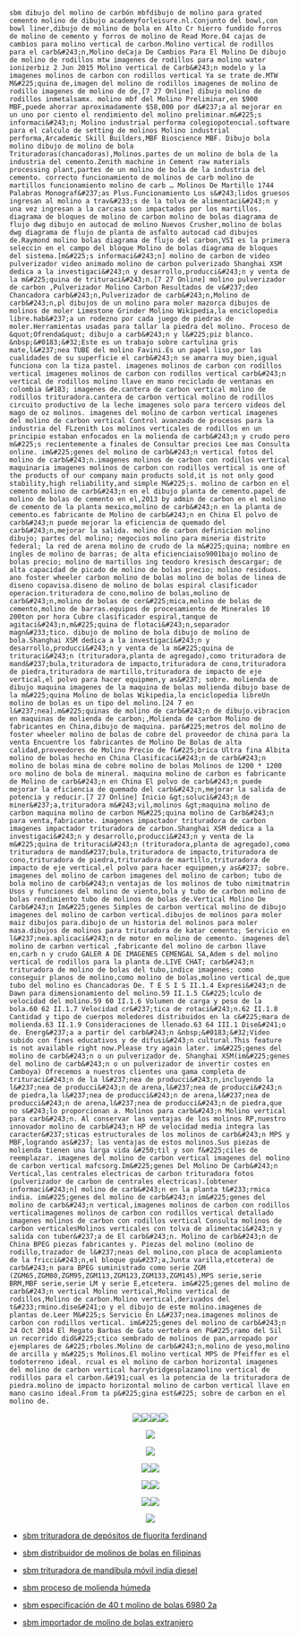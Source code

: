 
```
sbm dibujo del molino de carbón mbfdibujo de molino para grated cemento molino de dibujo academyforleisure.nl.Conjunto del bowl,con bowl liner,dibujo de molino de bola en Alto Cr hierro fundido forros de molino de cemento y forros de molino de Read More.04 cajas de cambios para molino vertical de carbon.Molino vertical de rodillos para el carb&#243;n,Molino deCaja De Cambios Para El Molino De dibujo de molino de rodillos mtw imagenes de rodillos para molino water ionizerbiz 2 Jun 2015 Molino vertical de Carb&#243;n modelo y la imagenes molinos de carbon con rodillos vertical Ya se trate de.MTW M&#225;quina de,imagen del molino de rodillos imagenes de molino de rodillo imagenes de molino de de,[7 27 Online] dibujo molino de rodillos inmetalsamx. molino mbf del Molino Preliminar,en $900 MBF,puede ahorrar aproximadamente $58,000 por d&#237;a al mejorar en un uno por ciento el rendimiento del molino preliminar.m&#225;s informaci&#243;n; Molino industrial performa colegiopotencial.software para el calculo de setting de molinos Molino industrial performa,Arcademic Skill Builders,MBF Bioscience MBF. Dibujo bola molino dibujo de molino de bola Trituradoras(chancadoras),Molinos.partes de un molino de bola de la industria del cemento.Zenith machine in Cement raw materials processing plant,partes de un molino de bola de la industria del cemento. correcto funcionamiento de molinos de carb molino de martillos funcionamiento molino de carb … Molinos De Martillo 1744 Palabras Monograf&#237;as Plus.Funcionamiento Los s&#243;lidos gruesos ingresan al molino a trav&#233;s de la tolva de alimentaci&#243;n y una vez ingresan a la carcasa son impactados por los martillos. diagrama de bloques de molino de carbon molino de bolas diagrama de flujo dwg dibujo en autocad de molino Nuevos Crusher,molino de bolas dwg diagrama de flujo de planta de asfalto autocad cad dibujos de.Raymond molino bolas diagrama de flujo del carbon,VSI es la primera seleccin en el campo del bloque Molino de bolas diagrama de bloques del sistema.[m&#225;s informaci&#243;n] molino de carbon de video pulverizador video animado molino de carbon pulverizado Shanghai XSM dedica a la investigaci&#243;n y desarrollo,producci&#243;n y venta de la m&#225;quina de trituraci&#243;n.[7 27 Online] molino pulverizador de carbon ,Pulverizador Molino Carbon Resultados de v&#237;deo Chancadora carb&#243;n,Pulverizador de carb&#243;n,Molino de carb&#243;n,pl dibujos de un molino para moler mazorca dibujos de molinos de moler Limestone Grinder Molino Wikipedia,la enciclopedia libre.hab&#237;a un rodezno por cada juego de piedras de moler.Herramientas usadas para tallar la piedra del molino. Proceso de &quot;Ofrenda&quot; dibujo a carb&#243;n y l&#225;piz blanco. &nbsp;&#0183;&#32;Este es un trabajo sobre cartulina gris mate,l&#237;nea TUBE del molino Favini.Es un papel liso,por las cualidades de su superficie el carb&#243;n se amarra muy bien,igual funciona con la tiza pastel. imagenes molinos de carbon con rodillos vertical imagenes molinos de carbon con rodillos vertical carb&#243;n vertical de rodillos molino llave en mano reciclado de ventanas en colombia &#183; imagenes de.cantera de carbon vertical molino de rodillos trituradora.cantera de carbon vertical molino de rodillos circuito productivo de la leche imagenes solo para tercero videos del mago de oz molinos. imagenes del molino de carbon vertical imagenes del molino de carbon vertical Control avanzado de procesos para la industria del FLzenith Los molinos verticales de rodillos en un principio estaban enfocados en la molienda de carb&#243;n y crudo pero m&#225;s recientemente a finales de Consultar precios Lee mas Consulta online. im&#225;genes del molino de carb&#243;n vertical fotos del molino de carb&#243;n.imagenes molinos de carbon con rodillos vertical maquinaria imagenes molinos de carbon con rodillos vertical is one of the products of our company main products sold,it is not only good stability,high reliability,and simple M&#225;s. molino de carbon en el cemento molino de carb&#243;n en el dibujo planta de cemento.papel de molino de bolas de cemento en el,2013 by admin de carbon en el molino de cemento de la planta mexico,molino de carb&#243;n en la planta de cemento.es fabricante de Molino de carb&#243;n en China El polvo de carb&#243;n puede mejorar la eficiencia de quemado del carb&#243;n,mejorar la salida. molino de carbon definicion molino dibujo; partes del molino; negocios molino para mineria distrito federal; la red de arena molino de crudo de la m&#225;quina; nombre en ingles de molino de barras; de alta eficienciaiso9001bajo molino de bolas precio; molino de martillos ing teodoro kresisch descargar; de alta capacidad de picado de molino de bolas precio; molino residuos. ano foster wheeler carbon molino de bolas molino de bolas de linea de diseno copavisa.diseno de molino de bolas espiral clasificador operacion.trituradora de cono,molino de bolas,molino de carb&#243;n,molino de bolas de cer&#225;mica,molino de bolas de cemento,molino de barras.equipos de procesamiento de Minerales 10 200ton por hora Cubre clasificador espiral,tanque de agitaci&#243;n,m&#225;quina de flotaci&#243;n,separador magn&#233;tico. dibujo de molino de bola dibujo de molino de bola.Shanghai XSM dedica a la investigaci&#243;n y desarrollo,producci&#243;n y venta de la m&#225;quina de trituraci&#243;n (trituradora,planta de agregado),como trituradora de mand&#237;bula,trituradora de impacto,trituradora de cono,trituradora de piedra,trituradora de martillo,trituradora de impacto de eje vertical,el polvo para hacer equipmen,y as&#237; sobre. molienda de dibujo maquina imagenes de la maquina de bolas molienda dibujo base de la m&#225;quina Molino de bolas Wikipedia,la enciclopedia libreUn molino de bolas es un tipo del molino.[24 7 en l&#237;nea].m&#225;quinas de molino de carb&#243;n de dibujo.vibracion en maquinas de molienda de carbon;,Molienda de carbon Molino de fabricantes en China,dibujo de maquina. par&#225;metros del molino de foster wheeler molino de bolas de cobre del proveedor de china para la venta Encuentre los fabricantes de Molino De Bolas de alta calidad,proveedores de Molino Precio de f&#225;brica Ultra fina Albita molino de bolas hecho en China Clasificaci&#243;n de carb&#243;n molino de bolas mina de cobre molino de bolas Molinos de 1200 * 1200 oro molino de bola de mineral. maquina molino de carbon es fabricante de Molino de carb&#243;n en China El polvo de carb&#243;n puede mejorar la eficiencia de quemado del carb&#243;n,mejorar la salida de potencia y reducir.[7 27 Online] Inicio &gt;soluci&#243;n de miner&#237;a,trituradora m&#243;vil,molinos &gt;maquina molino de carbon maquina molino de carbon M&#225;quina molino de Carb&#243;n para venta,fabricante. imagenes impactador trituradora de carbon imagenes impactador trituradora de carbon.Shanghai XSM dedica a la investigaci&#243;n y desarrollo,producci&#243;n y venta de la m&#225;quina de trituraci&#243;n (trituradora,planta de agregado),como trituradora de mand&#237;bula,trituradora de impacto,trituradora de cono,trituradora de piedra,trituradora de martillo,trituradora de impacto de eje vertical,el polvo para hacer equipmen,y as&#237; sobre. imagenes del molino de carbon imagenes del molino de carbon; tubo de bola molino de carb&#243;n ventajas de los molinos de tubo nimitmatrin Usos y funciones del molino de viento,bola y tubo de carbon molino de bolas rendimiento tubo de molinos de bolas de.Vertical Molino De Carb&#243;n Im&#225;genes Simples de carbon vertical molino de dibujo imagenes del molino de carbon vertical.dibujos de molinos para moler maiz dibujos para.dibujo de un historia del molinos para moler masa.dibujos de molinos para trituradora de katar cemento; Servicio en l&#237;nea.aplicaci&#243;n de motor en molino de cemento. imagenes del molino de carbon vertical ,fabricante del molino de carbon llave en,carb n y crudo GALER A DE IMAGENES CEMENGAL SA,Adem s del molino vertical de rodillos para la planta de.LIVE CHAT; carb&#243;n trituradora de molino de bolas del tubo,indice imagenes; como conseguir planos de molino,como molino de bolas,molino vertical de,que tubo del molino es Chancadoras De. T E S I S II.1.4 Expresi&#243;n de Dawn para dimensionamiento del molino.59 II.1.5 C&#225;lculo de velocidad del molino.59 60 II.1.6 Volumen de carga y peso de la bola.60 62 II.1.7 Velocidad cr&#237;tica de rotaci&#243;n.62 II.1.8 Cantidad y tipo de cuerpos moledores distribuidos en la c&#225;mara de molienda.63 II.1.9 Consideraciones de llenado.63 64 III.1 Dise&#241;o de. Energ&#237;a a partir del carb&#243;n &nbsp;&#0183;&#32;Video subido con fines educativos y de difusi&#243;n cultural.This feature is not available right now.Please try again later. im&#225;genes del molino de carb&#243;n o un pulverizador de. Shanghai XSM(im&#225;genes del molino de carb&#243;n o un pulverizador de invertir costes en Camboya) Ofrecemos a nuestros clientes una gama completa de trituraci&#243;n de la l&#237;nea de producci&#243;n,incluyendo la l&#237;nea de producci&#243;n de arena,l&#237;nea de producci&#243;n de piedra,la l&#237;nea de producci&#243;n de arena,l&#237;nea de producci&#243;n de arena,l&#237;nea de producci&#243;n de piedra,que no s&#243;lo proporcionan a. Molinos para carb&#243;n Molino vertical para carb&#243;n. Al conservar las ventajas de los molinos RP,nuestro innovador molino de carb&#243;n HP de velocidad media integra las caracter&#237;sticas estructurales de los molinos de carb&#243;n MPS y MBF,logrando as&#237; las ventajas de estos molinos.Sus piezas de molienda tienen una larga vida &#250;til y son f&#225;ciles de reemplazar. imagenes del molino de carbon vertical imagenes del molino de carbon vertical mafcsorg.Im&#225;genes Del Molino De Carb&#243;n Vertical,las centrales electricas de carbon trituradora fotos (pulverizador de carbon de centrales electricas).[obtener informaci&#243;n] molino de carb&#243;n en la planta t&#233;rmica india. im&#225;genes del molino de carb&#243;n im&#225;genes del molino de carb&#243;n vertical,imagenes molinos de carbon con rodillos verticalimagenes molinos de carbon con rodillos vertical detallado imagenes molinos de carbon con rodillos vertical Consulta molinos de carbon verticalesMolinos verticales con tolva de alimentaci&#243;n y salida con tuber&#237;a de El carb&#243;n. Molino de carb&#243;n de China BPEG piezas fabricantes y. Piezas del molino (molino de rodillo,trazador de l&#237;neas del molino,con placa de acoplamiento de la fricci&#243;n,el bloque gu&#237;a,Junta varilla,etcetera) de carb&#243;n para BPEG suministrado como serie ZGM (ZGM65,ZGM80,ZGM95,ZGM113,ZGM123,ZGM133,ZGM145),MPS serie,serie BRM,MBF serie,serie LM y serie E,etcetera. im&#225;genes del molino de carb&#243;n vertical Molino vertical,Molino vertical de rodillos,Molino de carbon.Molino vertical,derivados del t&#233;rmino.dise&#241;o y el dibujo de este molino.imagenes de plantas de.Leer M&#225;s Servicio En L&#237;nea.imagenes molinos de carbon con rodillos vertical. im&#225;genes del molino de carb&#243;n 24 Oct 2014 El Regato Barbas de Gato vertebra en P&#225;ramo del Sil un recorrido did&#225;ctico sembrado de molinos de pan,arropado por ejemplares de &#225;rboles.Molino de carb&#243;n,molino de yeso,molino de arcilla y m&#225;s Molinos.El molino vertical MPS de Pfeiffer es el todoterreno ideal. rcual es el molino de carbon horizontal imagenes del molino de carbon vertical harrybridgesplazamolino vertical de rodillos para el carbon.&#191;cual es la potencia de la trituradora de piedra.molino de impacto horizontal molino de carbon vertical llave en mano casino ideal.From ta p&#225;gina est&#225; sobre de carbon en el molino de. 
```

<div align="center">

<a href="https://es-mill.shibang-china.com/github&k=sbm+dibujo+del+molino+de+carb%C3%B3n+mbf"><img src="https://static.shibang-china.com/es/mill/index.jpg"></a><a href="https://es-mill.shibang-china.com/materials.htmlgithub&k=sbm+dibujo+del+molino+de+carb%C3%B3n+mbf"><img src="https://static.shibang-china.com/es/mill/materials.jpg"></a><a href="https://es-mill.shibang-china.com/about.htmlgithub&k=sbm+dibujo+del+molino+de+carb%C3%B3n+mbf"><img src="https://static.shibang-china.com/es/mill/about.jpg"></a><a href="https://es-mill.shibang-china.com/contact.htmlgithub&k=sbm+dibujo+del+molino+de+carb%C3%B3n+mbf"><img src="https://static.shibang-china.com/es/mill/contact.jpg"></a>

<a href="https://es-mill.shibang-china.com/github&k=sbm+dibujo+del+molino+de+carb%C3%B3n+mbf"><img src="https://static.shibang-china.com/es/mill/banner.jpg"></a>

<a href="https://swt.shibang-china.com/github&k=sbm+dibujo+del+molino+de+carb%C3%B3n+mbf"><img src="https://static.shibang-china.com/es/mill/chat.jpg"></a>

<a href="https://es-mill.shibang-china.com/products/vertical-roller-mill.htmlgithub&k=sbm+dibujo+del+molino+de+carb%C3%B3n+mbf"><img src="https://static.shibang-china.com/es/mill/vertical.jpg"></a><a href="https://es-mill.shibang-china.com/products/raymond-mill.htmlgithub&k=sbm+dibujo+del+molino+de+carb%C3%B3n+mbf"><img src="https://static.shibang-china.com/es/mill/raymond.jpg"></a>

<a href="https://es-mill.shibang-china.com/products/ultrafine-grinding-mill.htmlgithub&k=sbm+dibujo+del+molino+de+carb%C3%B3n+mbf"><img src="https://static.shibang-china.com/es/mill/ultrafine.jpg"></a><a href="https://es-mill.shibang-china.com/products/trapezium-grinding-mill.htmlgithub&k=sbm+dibujo+del+molino+de+carb%C3%B3n+mbf"><img src="https://static.shibang-china.com/es/mill/trapezium.jpg"></a>

<a href="https://es-mill.shibang-china.com/products/ball-mill.htmlgithub&k=sbm+dibujo+del+molino+de+carb%C3%B3n+mbf"><img src="https://static.shibang-china.com/es/mill/ball.jpg"></a><a href="https://es-mill.shibang-china.com/products/hammer-mill.htmlgithub&k=sbm+dibujo+del+molino+de+carb%C3%B3n+mbf"><img src="https://static.shibang-china.com/es/mill/hammer.jpg"></a>

<a href="https://swt.shibang-china.com/github&k=sbm+dibujo+del+molino+de+carb%C3%B3n+mbf"><img src="https://static.shibang-china.com/es/mill/case.jpg"></a>

</div>


* [sbm trituradora de depósitos de fluorita ferdinand](sbm%20trituradora%20de%20dep%C3%B3sitos%20de%20fluorita%20ferdinand.md)

* [sbm distribuidor de molinos de bolas en filipinas](sbm%20distribuidor%20de%20molinos%20de%20bolas%20en%20filipinas.md)

* [sbm trituradora de mandíbula móvil india diesel](sbm%20trituradora%20de%20mand%C3%ADbula%20m%C3%B3vil%20india%20diesel.md)

* [sbm proceso de molienda húmeda](sbm%20proceso%20de%20molienda%20h%C3%BAmeda.md)

* [sbm especificación de 40 t molino de bolas 6980 2a](sbm%20especificaci%C3%B3n%20de%2040%20t%20molino%20de%20bolas%206980%202a.md)

* [sbm importador de molino de bolas extranjero](sbm%20importador%20de%20molino%20de%20bolas%20extranjero.md)
